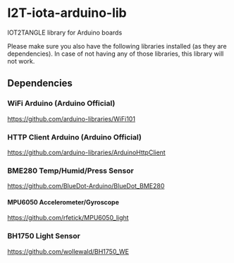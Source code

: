 # I2T-iota-arduino-lib
IOT2TANGLE library for Arduino boards

Please make sure you also have the following libraries installed (as they are dependencies). In case of not having any of those libraries, this library will not work.

## Dependencies

### WiFi Arduino (Arduino Official)
https://github.com/arduino-libraries/WiFi101

### HTTP Client Arduino (Arduino Official)
https://github.com/arduino-libraries/ArduinoHttpClient

### BME280 Temp/Humid/Press Sensor
https://github.com/BlueDot-Arduino/BlueDot_BME280

#### MPU6050 Accelerometer/Gyroscope
https://github.com/rfetick/MPU6050_light

### BH1750 Light Sensor
https://github.com/wollewald/BH1750_WE
